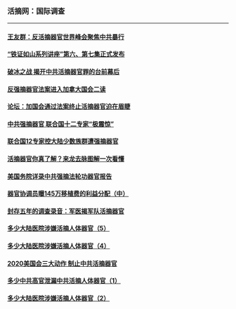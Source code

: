 ### 活摘网：国际调查
---
#### [王友群：反活摘器官世界峰会聚焦中共暴行](../../pages/nf5947/n13250738.md?02020430) 
#### [“铁证如山系列讲座”第六、第七集正式发布](../../pages/nf5947/n13106287.md?02020430) 
#### [破冰之战 揭开中共活摘器官罪的台前幕后](../../pages/nf5947/n13082457.md?02020430) 
#### [反强摘器官法案进入加拿大国会二读](../../pages/nf5947/n13033450.md?02020430) 
#### [论坛：加国会通过法案终止活摘器官迫在眉睫](../../pages/nf5947/n13029839.md?02020430) 
#### [中共强摘器官 联合国十二专家“极震惊”](../../pages/nf5947/n13024313.md?02020430) 
#### [联合国12专家控大陆少数族群遭强摘器官](../../pages/nf5947/n13023877.md?02020430) 
#### [活摘器官你真了解？来龙去脉图解一次看懂](../../pages/nf5947/n13013820.md?02020430) 
#### [美国务院详录中共强摘法轮功器官报告](../../pages/nf5947/n12944519.md?02020430) 
#### [器官协调员曝145万移植费的利益分配（中）](../../pages/nf5947/n12894547.md?02020430) 
#### [封存五年的调查录音：军医揭军队活摘器官](../../pages/nf5947/n12798692.md?02020430) 
#### [多少大陆医院涉嫌活摘人体器官（5）](../../pages/nf5947/n12768383.md?02020430) 
#### [多少大陆医院涉嫌活摘人体器官（4）](../../pages/nf5947/n12664434.md?02020430) 
#### [2020美国会三大动作 制止中共活摘器官](../../pages/nf5947/n12682004.md?02020430) 
#### [多少中共高官泄漏中共活摘人体器官（1）](../../pages/nf5947/n12671234.md?02020430) 
#### [多少大陆医院涉嫌活摘人体器官（2）](../../pages/nf5947/n12655589.md?02020430) 
#### [美议员提制止中共强摘器官法案 专家指意义大](../../pages/nf5947/n12630561.md?02020430) 
#### [英御用律师：判决中共活摘器官罪是准确的](../../pages/nf5947/n12580740.md?02020430) 
#### [麦塔斯：应对中共 国际移植协会需改七原则](../../pages/nf5947/n12514711.md?02020430) 
#### [法65议员连署法律提案 抵制中共活摘罪行](../../pages/nf5947/n12437047.md?02020430) 
#### [多少大陆医院涉嫌活摘人体器官（1）](../../pages/nf5947/n12414284.md?02020430) 
#### [追查国际调查中共空军西京医院活摘器官录像](../../pages/nf5947/n12348837.md?02020430) 
#### [追查国际调查：疫情下中共未停活摘器官](../../pages/nf5947/n12273415.md?02020430) 
#### [中共强摘人体器官 美国务院收录三大调查](../../pages/nf5947/n12181488.md?02020430) 
#### [疫情重灾区武汉和苏家屯 有一惊人相似点](../../pages/nf5947/n12150824.md?02020430) 
#### [疫情下全球追责 中共还面临另一大清算](../../pages/nf5947/n12070397.md?02020430) 
#### [李文亮一女同事病逝 其夫涉嫌活摘器官](../../pages/nf5947/n11957882.md?02020430) 
#### [中共肺炎患者接连双肺移植 专家:令人担忧](../../pages/nf5947/n11945516.md?02020430) 
#### [2019年追查国际对中共活摘人体器官调查](../../pages/nf5947/n11917733.md?02020430) 
#### [追查国际报告：中共解放军西京医院活摘器官](../../pages/nf5947/n11838359.md?02020430) 

---
#### 第 [ [13](./13.md?02020430) / [12](./12.md?02020430) / [11](./11.md?02020430) / [10](./10.md?02020430) / [9](./9.md?02020430) / [8](./8.md?02020430) / [7](./7.md?02020430) / [6](./6.md?02020430) ] 页
